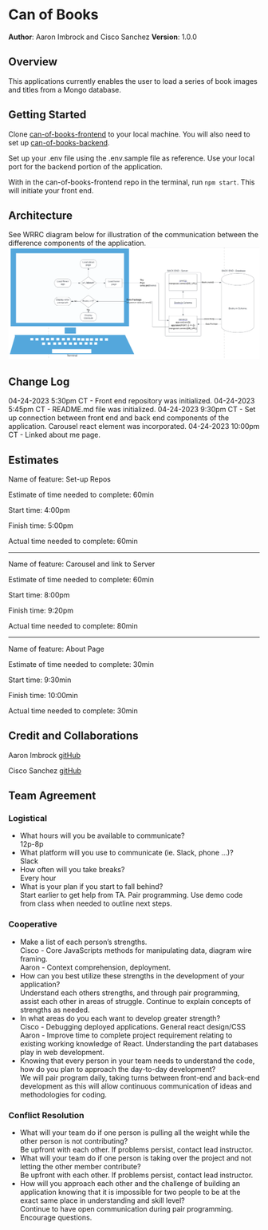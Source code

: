 # Can of Books

**Author**: Aaron Imbrock and Cisco Sanchez
**Version**: 1.0.0

## Overview

This applications currently enables the user to load a series of book images and titles from a Mongo database.

## Getting Started

Clone [can-of-books-frontend](https://github.com/aaron-imbrock/can-of-books-frontend) to your local machine. You will also need to set up [can-of-books-backend](https://github.com/aaron-imbrock/can-of-books-backend).

Set up your .env file using the .env.sample file as reference. Use your local port for the backend portion of the application.

With in the can-of-books-frontend repo in the terminal, run `npm start`. This will initiate your front end.

## Architecture

See WRRC diagram below for illustration of the communication between the difference components of the application.
![WRRC](public/WRRC_CanOfBooks.png)

## Change Log

04-24-2023 5:30pm CT - Front end repository was initialized.
04-24-2023 5:45pm CT - README.md file was initialized.
04-24-2023 9:30pm CT - Set up connection between front end and back end components of the application. Carousel react element was incorporated.
04-24-2023 10:00pm CT - Linked about me page.

## Estimates

Name of feature: Set-up Repos

Estimate of time needed to complete: 60min

Start time: 4:00pm

Finish time: 5:00pm

Actual time needed to complete: 60min

---

Name of feature: Carousel and link to Server

Estimate of time needed to complete: 60min

Start time: 8:00pm

Finish time: 9:20pm

Actual time needed to complete: 80min

---

Name of feature: About Page

Estimate of time needed to complete: 30min

Start time: 9:30min

Finish time: 10:00min

Actual time needed to complete: 30min

## Credit and Collaborations

Aaron Imbrock [gitHub](https://github.com/aaron-imbrock)

Cisco Sanchez [gitHub](https://github.com/c0d3cisco)

## Team Agreement

### Logistical

* What hours will you be available to communicate?<br>
12p-8p
* What platform will you use to communicate (ie. Slack, phone …)?<br>
Slack
* How often will you take breaks?<br>
Every hour
* What is your plan if you start to fall behind?<br>
Start earlier to get help from TA. Pair programming. Use demo code from class when needed to outline next steps.

### Cooperative

* Make a list of each person’s strengths.<br>
Cisco - Core JavaScripts methods for manipulating data, diagram wire framing.<br>
Aaron - Context comprehension, deployment.<br>
* How can you best utilize these strengths in the development of your application?<br>
Understand each others strengths, and through pair programming, assist each other in areas of struggle. Continue to explain concepts of strengths as needed.<br>
* In what areas do you each want to develop greater strength?<br>
Cisco - Debugging deployed applications. General react design/CSS <br>
Aaron - Improve time to complete project requirement relating to existing working knowledge of React. Understanding the part databases play in web development.<br>
* Knowing that every person in your team needs to understand the code, how do you plan to approach the day-to-day development?<br>
We will pair program daily, taking turns between front-end and back-end development as this will allow continuous communication of ideas and methodologies for coding.

### Conflict Resolution

* What will your team do if one person is pulling all the weight while the other person is not contributing?<br>
Be upfront with each other. If problems persist, contact lead instructor.
* What will your team do if one person is taking over the project and not letting the other member contribute?<br>
Be upfront with each other. If problems persist, contact lead instructor.
* How will you approach each other and the challenge of building an application knowing that it is impossible for two people to be at the exact same place in understanding and skill level?<br>
Continue to have open communication during pair programming. Encourage questions.
